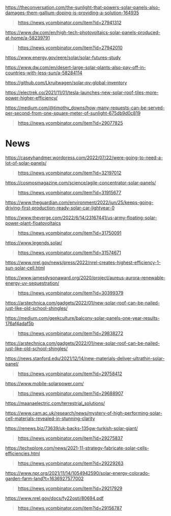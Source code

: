 https://theconversation.com/the-sunlight-that-powers-solar-panels-also-damages-them-gallium-doping-is-providing-a-solution-164935
> https://news.ycombinator.com/item?id=27941312

https://www.dw.com/en/high-tech-photovoltaics-solar-panels-produced-at-home/a-58239791
> https://news.ycombinator.com/item?id=27942010

https://www.energy.gov/eere/solar/solar-futures-study

https://www.dw.com/en/desert-large-solar-plants-also-pay-off-in-countries-with-less-sun/a-58284114

https://github.com/Lkruitwagen/solar-pv-global-inventory

https://electrek.co/2021/11/01/tesla-launches-new-solar-roof-tiles-more-power-higher-efficiency/

https://medium.com/@timothy_downs/how-many-requests-can-be-served-per-second-from-one-square-meter-of-sunlight-675db9d0c819
> https://news.ycombinator.com/item?id=29077825

# News
https://caseyhandmer.wordpress.com/2022/07/22/were-going-to-need-a-lot-of-solar-panels/
> https://news.ycombinator.com/item?id=32197012

https://cosmosmagazine.com/science/agile-concentrator-solar-panels/
> https://news.ycombinator.com/item?id=31915677

https://www.theguardian.com/environment/2022/jun/25/keeps-going-driving-first-production-ready-solar-car-lightyear-0

https://www.theverge.com/2022/6/14/23167441/us-army-floating-solar-power-plant-floatovoltaics
> https://news.ycombinator.com/item?id=31750091

https://www.legends.solar/
> https://news.ycombinator.com/item?id=31574671

https://www.nrel.gov/news/press/2022/nrel-creates-highest-efficiency-1-sun-solar-cell.html

https://www.jamesdysonaward.org/2020/project/aureus-aurora-renewable-energy-uv-sequestration/
> https://news.ycombinator.com/item?id=30399379

https://arstechnica.com/gadgets/2022/01/new-solar-roof-can-be-nailed-just-like-old-school-shingles/

https://medium.com/geekculture/balcony-solar-panels-one-year-results-176af4adaf5b
> https://news.ycombinator.com/item?id=29838272

https://arstechnica.com/gadgets/2022/01/new-solar-roof-can-be-nailed-just-like-old-school-shingles/

https://news.stanford.edu/2021/12/14/new-materials-deliver-ultrathin-solar-panel/
> https://news.ycombinator.com/item?id=29758412

https://www.mobile-solarpower.com/
> https://news.ycombinator.com/item?id=29688907

https://maanaelectric.com/terrestrial_solutions/

https://www.cam.ac.uk/research/news/mystery-of-high-performing-solar-cell-materials-revealed-in-stunning-clarity

https://renews.biz/73639/uk-backs-135gw-turkish-solar-giant/
> https://news.ycombinator.com/item?id=29275837

https://techxplore.com/news/2021-11-strategy-fabricate-solar-cells-efficiencies.html
> https://news.ycombinator.com/item?id=29229263

https://www.npr.org/2021/11/14/1054942590/solar-energy-colorado-garden-farm-land?t=1636927577002
> https://news.ycombinator.com/item?id=29217929

https://www.nrel.gov/docs/fy22osti/80694.pdf
> https://news.ycombinator.com/item?id=29156787